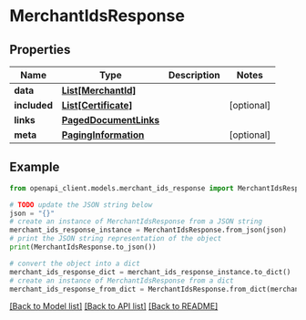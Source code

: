 # MerchantIdsResponse


## Properties

Name | Type | Description | Notes
------------ | ------------- | ------------- | -------------
**data** | [**List[MerchantId]**](MerchantId.md) |  | 
**included** | [**List[Certificate]**](Certificate.md) |  | [optional] 
**links** | [**PagedDocumentLinks**](PagedDocumentLinks.md) |  | 
**meta** | [**PagingInformation**](PagingInformation.md) |  | [optional] 

## Example

```python
from openapi_client.models.merchant_ids_response import MerchantIdsResponse

# TODO update the JSON string below
json = "{}"
# create an instance of MerchantIdsResponse from a JSON string
merchant_ids_response_instance = MerchantIdsResponse.from_json(json)
# print the JSON string representation of the object
print(MerchantIdsResponse.to_json())

# convert the object into a dict
merchant_ids_response_dict = merchant_ids_response_instance.to_dict()
# create an instance of MerchantIdsResponse from a dict
merchant_ids_response_from_dict = MerchantIdsResponse.from_dict(merchant_ids_response_dict)
```
[[Back to Model list]](../README.md#documentation-for-models) [[Back to API list]](../README.md#documentation-for-api-endpoints) [[Back to README]](../README.md)


